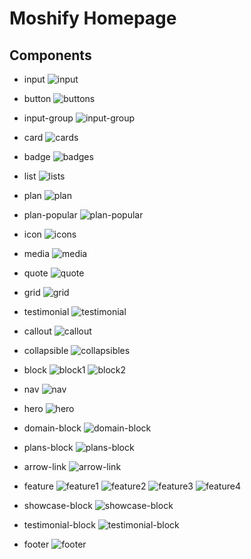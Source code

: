 # Moshify Homepage

## Components

* input
![input](ReadmeImg/input.png)


* button
![buttons](ReadmeImg/buttons.png)


* input-group
![input-group](ReadmeImg/input-group.png)


* card
![cards](ReadmeImg/cards.png)


* badge
![badges](ReadmeImg/badges.png)


* list
![lists](ReadmeImg/lists.png)


* plan
![plan](ReadmeImg/plan.png)


* plan-popular
![plan-popular](ReadmeImg/plan-popular.png)


* icon
![icons](ReadmeImg/icons.png)


* media
![media](ReadmeImg/media.png)


* quote
![quote](ReadmeImg/quote.png)


* grid
![grid](ReadmeImg/grid.png)


* testimonial
![testimonial](ReadmeImg/testimonial.png)


* callout
![callout](ReadmeImg/callout.png)


* collapsible
![collapsibles](ReadmeImg/collapsibles.png)


* block
![block1](ReadmeImg/block1.png)
![block2](ReadmeImg/block2.png)


* nav
![nav](ReadmeImg/nav.png)


* hero
![hero](ReadmeImg/hero.png)


* domain-block
![domain-block](ReadmeImg/domain-block.png)


* plans-block
![plans-block](ReadmeImg/plans-block.png)


* arrow-link
![arrow-link](ReadmeImg/arrow-link.png)


* feature
![feature1](ReadmeImg/feature1.png)
![feature2](ReadmeImg/feature2.png)
![feature3](ReadmeImg/feature3.png)
![feature4](ReadmeImg/feature4.png)


* showcase-block
![showcase-block](ReadmeImg/showcase-block.png)


* testimonial-block
![testimonial-block](ReadmeImg/testimonial-block.png)


* footer
![footer](ReadmeImg/footer.png)
